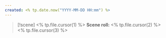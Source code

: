 ```yaml
---
created: <% tp.date.now("YYYY-MM-DD HH:mm") %>
---
```

> [!scene] <% tp.file.cursor(1) %>
> **Scene roll:** <% tp.file.cursor(2) %>
> <% tp.file.cursor(3) %>